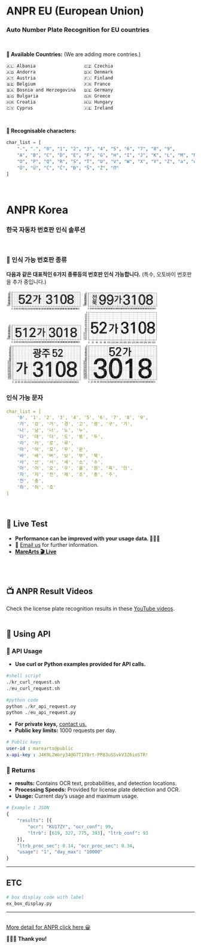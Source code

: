 # ANPR EU (European Union)
### Auto Number Plate Recognition for EU countries
<br>

**🦋 Available Countries:** (We are adding more contries.)
```
🇦🇱 Albania                  🇨🇿 Czechia
🇦🇩 Andorra                  🇩🇰 Denmark
🇦🇹 Austria                  🇫🇮 Finland
🇧🇪 Belgium                  🇫🇷 France
🇧🇦 Bosnia and Herzegovina   🇩🇪 Germany
🇧🇬 Bulgaria                 🇬🇷 Greece
🇭🇷 Croatia                  🇭🇺 Hungary
🇨🇾 Cyprus                   🇮🇪 Ireland
```
<br>

**🦋 Recognisable characters:**
```python
char_list = [
    "-", ".", "0", "1", "2", "3", "4", "5", "6", "7", "8", "9",
    "A", "B", "C", "D", "E", "F", "G", "H", "I", "J", "K", "L", "M", "N",
    "O", "P", "Q", "R", "S", "T", "U", "V", "W", "X", "Y", "Z", "a", "d", "i", "m", "o",
    "Ö", "Ü", "Ć", "Č", "Đ", "Š", "Ž", "П"
]
```
<br>

# ANPR Korea
### 한국 자동차 번호판 인식 솔루션
<br>

### 🦋 인식 가능 번호판 종류
**다음과 같은 대표적인 6가지 종류등의 번호판 인식 가능합니다.** (특수, 오토바이 번호판을 추가 중입니다.)

<img src="./md_images/Screenshot_2021-05-10_at_21.17.09.png" width="200">
<img src="./md_images/Screenshot_2021-05-10_at_21.16.47.png" width="200">
<img src="./md_images/Screenshot_2021-05-10_at_21.16.29.png" width="200">
<img src="./md_images/Screenshot_2021-05-10_at_21.17.01.png" width="200">
<img src="./md_images/Screenshot_2021-05-10_at_21.16.54.png" width="200">
<img src="./md_images/Screenshot_2021-05-10_at_21.16.39.png" width="200">


### **인식 가능 문자**

```yaml
char_list = [
    '0', '1', '2', '3', '4', '5', '6', '7', '8', '9', 
    '가', '강', '거', '경', '고', '광', '구', '기',
    '나', '남', '너', '노', '누',
    '다', '대', '더', '도', '동', '두',
    '라', '러', '로', '루',
    '마', '머', '모', '무', '문',
    '바', '배', '버', '보', '부', '북',
    '사', '산', '서', '세', '소', '수',
    '아', '어', '오', '우', '울', '원', '육', '인',
    '자', '저', '전', '제', '조', '종', '주',
    '천', '충',
    '하', '허', '호'
]
```
<br>

## 🤖 Live Test
- **Performance can be improved with your usage data. 🙇🏻‍♂️**
- 📧 [Email us](mailto:hello@marearts.com) for further information.
- [**MareArts 🎬 Live**](http://live.marearts.com/)
<br>
<br>

## 📺 ANPR Result Videos
Check the license plate recognition results in these [YouTube videos](https://www.youtube.com/playlist?list=PLvX6vpRszMkxJBJf4EjQ5VCnmkjfE59-J).
<br>
<br>

## 📝 Using API

### 🔬 API Usage
- **Use curl or Python examples provided for API calls.**
```python
#shell script
./kr_curl_request.sh
./eu_curl_request.sh
```
```python
#python code
python ./kr_api_request.oy
python ./eu_api_request.py
```
- **For private keys,** [contact us.](mailto:hello@marearts.com)
- **Public key limits:** 1000 requests per day.
```yaml
# Public keys
user-id : marearts@public
x-api-key : J4K9L2Wory34@G7T1Y8rt-PP83uSSvkV3Z6ioSTR!
```
### 🔬 Returns
- **results:** Contains OCR text, probabilities, and detection locations.
- **Processing Speeds:** Provided for license plate detection and OCR.
- **Usage:** Current day’s usage and maximum usage.

```python
# Example 1 JSON
{
    "results": [{
        "ocr": "KU17ZY", "ocr_conf": 99,
        "ltrb": [619, 327, 775, 393], "ltrb_conf": 93
    }],
    "ltrb_proc_sec": 0.14, "ocr_proc_sec": 0.34,
    "usage": "1", "day_max": "10000"
}
```
---

## ETC
```python
# box display code with label
ex_box_display.py
```

---
<br>


<a href=https://www.marearts.com/Automatic-Number-Plate-Recognition-74c24beadd6345fb8d2c6cb38d6fff63 >
More detail for ANPR click here 😀
 </a>
<br>

🙇🏻‍♂️ **Thank you!**
<br>


